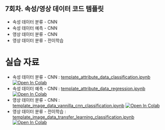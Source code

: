 ## 7회차. 속성/영상 데이터 코드 템플릿
- 속성 데이터 분류 - CNN
- 속성 데이터 예측 - CNN
- 영상 데이터 분류 - CNN
- 영상 데이터 분류 - 전이학습


# 실습 자료
- 속성 데이터 분류 - CNN : [template_attribute_data_classification.ipynb](template_attribute_data_classification.ipynb)  [![Open In Colab](https://colab.research.google.com/assets/colab-badge.svg)](https://colab.research.google.com/github/dhrim/keras_howto_2021/blob/master/classNNN/template_attribute_data_classification.ipynb)
- 속성 데이터 예측 - CNN : [template_attribute_data_regression.ipynb](template_attribute_data_regression.ipynb)  [![Open In Colab](https://colab.research.google.com/assets/colab-badge.svg)](https://colab.research.google.com/github/dhrim/keras_howto_2021/blob/master/classNNN/template_attribute_data_regression.ipynb)
- 영상 데이터 분류 - CNN : [template_image_data_vannilla_cnn_classification.ipynb](template_image_data_vannilla_cnn_classification.ipynb)  [![Open In Colab](https://colab.research.google.com/assets/colab-badge.svg)](https://colab.research.google.com/github/dhrim/keras_howto_2021/blob/master/classNNN/template_image_data_vannilla_cnn_classification.ipynb)
- 영상 데이터 분류 - 전이학습 : [template_image_data_transfer_learning_classification.ipynb](template_image_data_transfer_learning_classification.ipynb)  [![Open In Colab](https://colab.research.google.com/assets/colab-badge.svg)](https://colab.research.google.com/github/dhrim/keras_howto_2021/blob/master/classNNN/template_image_data_transfer_learning_classification.ipynb)


<br>
